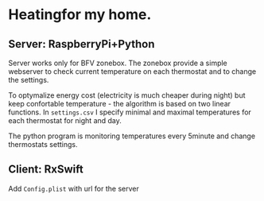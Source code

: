 # Heatingfor my home. 
## Server: RaspberryPi+Python 


Server works only for BFV zonebox. The zonebox provide a simple webserver to check current temperature on each thermostat and to change the settings.

To optymalize energy cost (electricity is much cheaper during night) but keep confortable temperature - the algorithm is based on two linear functions.
In `settings.csv` I specify minimal and maximal temperatures for each thermostat for night and day.

The python program is monitoring temperatures every 5minute and change thermostats settings. 



## Client: RxSwift

Add `Config.plist` with url for the server
